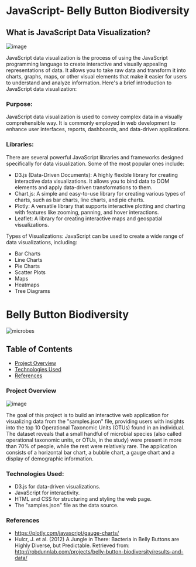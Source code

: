 # JavaScript- Belly Button Biodiversity


## What is JavaScript Data Visualization?

![image](https://github.com/JasmineBamba/JavaScript_belly-button/assets/135666038/9c7124e0-7c07-4e22-86f8-1da0149609c4)

JavaScript data visualization is the process of using the JavaScript programming language to create interactive and visually appealing representations of data. It allows you to take raw data and transform it into charts, graphs, maps, or other visual elements that make it easier for users to understand and analyze information. Here's a brief introduction to JavaScript data visualization:

### Purpose: 
JavaScript data visualization is used to convey complex data in a visually comprehensible way. It is commonly employed in web development to enhance user interfaces, reports, dashboards, and data-driven applications.

### Libraries: 
There are several powerful JavaScript libraries and frameworks designed specifically for data visualization. Some of the most popular ones include:

- D3.js (Data-Driven Documents): A highly flexible library for creating interactive data visualizations. It allows you to bind data to DOM elements and apply data-driven transformations to them.
- Chart.js: A simple and easy-to-use library for creating various types of charts, such as bar charts, line charts, and pie charts.
- Plotly: A versatile library that supports interactive plotting and charting with features like zooming, panning, and hover interactions.
- Leaflet: A library for creating interactive maps and geospatial visualizations.

Types of Visualizations: JavaScript can be used to create a wide range of data visualizations, including:

- Bar Charts
- Line Charts
- Pie Charts
- Scatter Plots
- Maps
- Heatmaps
- Tree Diagrams


# Belly Button Biodiversity

![microbes](https://github.com/JasmineBamba/JavaScript_belly-button/assets/135666038/1d3f7be9-719f-49aa-a930-2f7e374e3e27)

## Table of Contents

- [Project Overview](#project-overview)
- [Technologies Used](#technologies-used)
- [References](#ref)

### Project Overview
![image](https://github.com/JasmineBamba/JavaScript_belly-button/assets/135666038/5fdda586-8c81-4cb0-bf5f-c253b66b18dd)

The goal of this project is to build an interactive web application for visualizing data from the "samples.json" file, providing users with insights into the top 10 Operational Taxonomic Units (OTUs) found in an individual. The dataset reveals that a small handful of microbial species (also called operational taxonomic units, or OTUs, in the study) were present in more than 70% of people, while the rest were relatively rare. The application consists of a horizontal bar chart, a bubble chart, a gauge chart and a display of demographic information.

### Technologies Used:

- D3.js for data-driven visualizations.
- JavaScript for interactivity.
- HTML and CSS for structuring and styling the web page.
- The "samples.json" file as the data source.

### References

- https://plotly.com/javascript/gauge-charts/
- Hulcr, J. et al. (2012) A Jungle in There: Bacteria in Belly Buttons are Highly Diverse, but Predictable. Retrieved from: http://robdunnlab.com/projects/belly-button-biodiversity/results-and-data/
